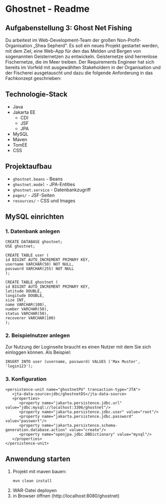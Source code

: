 # Ghostnet - Readme
## Aufgabenstellung 3: Ghost Net Fishing
Du arbeitest im Web-Development-Team der großen Non-Profit-Organisation „Shea Sepherd“. Es soll ein neues
Projekt gestartet werden, mit dem Ziel, eine Web-App für den das Melden und Bergen von sogenannten
Geisternetzen zu entwickeln. Geisternetze sind herrenlose Fischernetze, die im Meer treiben. Der Requirements
Engineer hat sich bereits im Vorfeld mit ausgewählten Stakeholdern in der Organisation und der Fischerei
ausgetauscht und dazu die folgende Anforderung in das Fachkonzept geschrieben:

## Technologie-Stack
- Java
- Jakarta EE
  - CDI
  - JSF
  - JPA
- MySQL
- Maven
- TomEE
- CSS

## Projektaufbau
- `ghostnet.beans` - Beans
- `ghostnet.model` - JPA-Entities
- `ghostnet.service` - Datenbankzugriff
- `pages/` - JSF-Seiten
- `resources/` - CSS und Images

## MySQL einrichten
### 1. Datenbank anlegen
```
CREATE DATABASE ghostnet;
USE ghostnet;

CREATE TABLE user (
id BIGINT AUTO_INCREMENT PRIMARY KEY,
username VARCHAR(50) NOT NULL,
password VARCHAR(255) NOT NULL
);

CREATE TABLE ghostnet (
id BIGINT AUTO_INCREMENT PRIMARY KEY,
latitude DOUBLE,
longitude DOUBLE,
size INT,
name VARCHAR(100),
number VARCHAR(50),
status VARCHAR(50),
recoverer VARCHAR(100)
);
```

### 2. Beispielnutzer anlegen
Zur Nutzung der Loginseite braucht es einen Nutzer mit dem Sie sich einloggen können.
Als Beispiel:

```
INSERT INTO user (username, password) VALUES ('Max Muster', 'login123');
```

### 3. Konfiguration
```
<persistence-unit name="ghostnetPU" transaction-type="JTA">
   <jta-data-source>jdbc/ghostnetDS</jta-data-source>
   <properties>
      <property name="jakarta.persistence.jdbc.url" value="jdbc:mysql://localhost:3306/ghostnet"/>
      <property name="jakarta.persistence.jdbc.user" value="root"/>
      <property name="jakarta.persistence.jdbc.password" value="passwort"/>
      <property name="jakarta.persistence.schema-generation.database.action" value="create"/>
      <property name="openjpa.jdbc.DBDictionary" value="mysql"/>
   </properties>
</persistence-unit>
```
## Anwendung starten
1. Projekt mit maven bauen:
   ```
   mvn clean install
   ```
2. WAR-Datei deployen
3. in Browser öffnen
   (http://localhost:8080/ghostnet)
